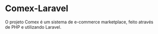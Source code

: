 # Comex-Laravel
O projeto Comex é um sistema de e-commerce marketplace, feito através de PHP e utilizando Laravel.
